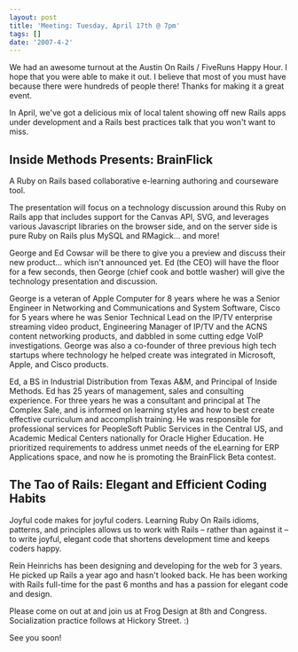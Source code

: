 ```yaml
---
layout: post
title: 'Meeting: Tuesday, April 17th @ 7pm'
tags: []
date: '2007-4-2'
---
```

We had an awesome turnout at the Austin On Rails / FiveRuns Happy Hour. I hope that you were able to make it out. I believe that most of you must have because there were hundreds of people there! Thanks for making it a great event.

In April, we've got a delicious mix of local talent showing off new Rails apps under development and a Rails best practices talk that you won't want to miss.

## Inside Methods Presents: BrainFlick

A Ruby on Rails based collaborative e-learning authoring and courseware tool.

The presentation will focus on a technology discussion around this Ruby on Rails app that includes support for the Canvas API, SVG, and leverages various Javascript libraries on the browser side, and on the server side is pure Ruby on Rails plus MySQL and RMagick... and more!

George and Ed Cowsar will be there to give you a preview and discuss their new product... which isn't announced yet. Ed (the CEO) will have the floor for a few seconds, then George (chief cook and bottle washer) will give the technology presentation and discussion.

George is a veteran of Apple Computer for 8 years where he was a Senior Engineer in Networking and Communications and System Software, Cisco for 5 years where he was Senior Technical Lead on the IP/TV enterprise streaming video product, Engineering Manager of IP/TV and the ACNS content networking products, and dabbled in some cutting edge VoIP investigations. George was also a co-founder of three previous high tech startups where technology he helped create was integrated in Microsoft, Apple, and Cisco products.

Ed, a BS in Industrial Distribution from Texas A&M, and Principal of Inside Methods. Ed has 25 years of management, sales and consulting experience. For three years he was a consultant and principal at The Complex Sale, and is informed on learning styles and how to best create effective curriculum and accomplish training. He was responsible for professional services for PeopleSoft Public Services in the Central US, and Academic Medical Centers nationally for Oracle Higher Education. He prioritized requirements to address unmet needs of the eLearning for ERP Applications space, and now he is promoting the BrainFlick Beta contest.

## The Tao of Rails: Elegant and Efficient Coding Habits

Joyful code makes for joyful coders. Learning Ruby On Rails idioms, patterns, and principles allows us to work with Rails – rather than against it – to write joyful, elegant code that shortens development time and keeps coders happy.

Rein Heinrichs has been designing and developing for the web for 3 years. He picked up Rails a year ago and hasn't looked back. He has been working with Rails full-time for the past 6 months and has a passion for elegant code and design.

Please come on out at and join us at Frog Design at 8th and Congress. Socialization practice follows at Hickory Street. :)

See you soon!


